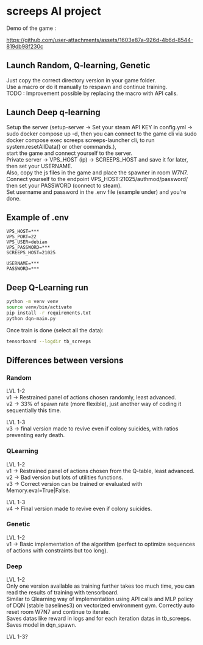 # screeps AI project

Demo of the game :

https://github.com/user-attachments/assets/1603e87a-926d-4b6d-8544-819db98f230c

## Launch Random, Q-learning, Genetic

Just copy the correct directory version in your game folder.  
Use a macro or do it manually to respawn and continue training.  
TODO : Improvement possible by replacing the macro with API calls.  

## Launch Deep q-learning

Setup the server (setup-server -> Set your steam API KEY in config.yml -> sudo docker compose up -d, then you can connect to the game cli via sudo docker compose exec screeps screeps-launcher cli, to run system.resetAllData() or other commands.),  
start the game and connect yourself to the server.  
Private server -> VPS_HOST (ip) -> SCREEPS_HOST and save it for later, then set your USERNAME.  
Also, copy the js files in the game and place the spawner in room W7N7.  
Connect yourself to the endpoint VPS_HOST:21025/authmod/password/ then set your PASSWORD (connect to steam).  
Set username and password in the .env file (example under) and you're done.  

## Example of .env

```env
VPS_HOST=***
VPS_PORT=22
VPS_USER=debian
VPS_PASSWORD=***
SCREEPS_HOST=21025

USERNAME=***
PASSWORD=***
```

## Deep Q-Learning run

```bash
python -m venv venv
source venv/bin/activate
pip install -r requirements.txt
python dqn-main.py
```

Once train is done (select all the data):

```bash
tensorboard --logdir tb_screeps
```

## Differences between versions

### Random

LVL 1-2  
v1 -> Restrained panel of actions chosen randomly, least advanced.  
v2 -> 33% of spawn rate (more flexible), just another way of coding it sequentially this time.  

LVL 1-3  
v3 -> final version made to revive even if colony suicides, with ratios preventing early death.  

### QLearning

LVL 1-2  
v1 -> Restrained panel of actions chosen from the Q-table, least advanced.  
v2 -> Bad version but lots of utilities functions.  
v3 -> Correct version can be trained or evaluated with Memory.eval=True|False.  

LVL 1-3  
v4 -> Final version made to revive even if colony suicides.  

### Genetic

LVL 1-2  
v1 -> Basic implementation of the algorithm (perfect to optimize sequences of actions with constraints but too long).  

### Deep

LVL 1-2  
Only one version available as training further takes too much time, you can read the results of training with tensorboard.  
Similar to Qlearning way of implementation using API calls and MLP policy of DQN (stable baselines3) on vectorized environment gym. Correctly auto reset room W7N7 and continue to iterate.  
Saves datas like reward in logs and for each iteration datas in tb_screeps.  
Saves model in dqn_spawn.  

LVL 1-3?

